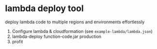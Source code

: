 # lambda deploy tool

deploy lambda code to multiple regions and environments effortlessly

1. Configure lambda & cloudformation (see `example-lambda/lambda.json`)
2. lambda-deploy function-code.jar production
3. profit


